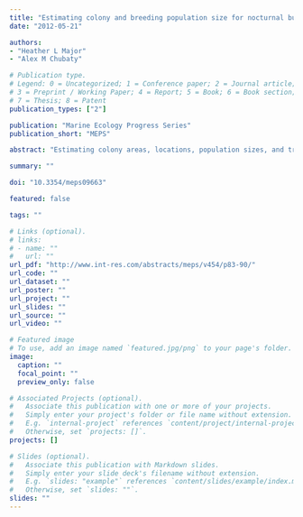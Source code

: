 ```yaml
---
title: "Estimating colony and breeding population size for nocturnal burrow-nesting seabirds"
date: "2012-05-21"

authors:
- "Heather L Major"
- "Alex M Chubaty"

# Publication type.
# Legend: 0 = Uncategorized; 1 = Conference paper; 2 = Journal article;
# 3 = Preprint / Working Paper; 4 = Report; 5 = Book; 6 = Book section;
# 7 = Thesis; 8 = Patent
publication_types: ["2"]

publication: "Marine Ecology Progress Series"
publication_short: "MEPS"

abstract: "Estimating colony areas, locations, population sizes, and trends, are all important aspects of managing animal populations. The ability to assess population trends and delineate important wildlife areas remains a top priority for managers and conservation biologists. Yet, outdated labourious estimation methods remain in high use. By simulating known populations on known island sizes and using established transect and quadrat survey methods we asked whether using inverse distance weighting (IDW) interpolations in ArcGIS improved estimates of colony area and population size for nocturnal burrow-nesting seabirds over conventional global interpolation methods. We performed 100 simulations for each of three population sizes (500, 1000, and 50 000 breeding pairs) on three island sizes (10 ha, 50 ha, and 500 ha), excluding the largest population size on the smallest island size, for a total of 800 simulated islands. We estimated colony area and population size for each simulated island using both IDW interpolations and an established global interpolation method. Accuracy of each estimate was then calculated and using an information theoretic approach we found that IDW interpolation estimates were overall more accurate when estimating population size but we found no difference in colony area accuracy between interpolation methods. We recommend using IDW interpolations to estimate colony area and population size along with consistency in survey structure both among study sites and years. We also recommend maintaining a consistent transect length whenever possible to ensure observer bias does not influence areas surveyed."

summary: ""

doi: "10.3354/meps09663"

featured: false

tags: ""

# Links (optional).
# links:
# - name: ""
#   url: ""
url_pdf: "http://www.int-res.com/abstracts/meps/v454/p83-90/"
url_code: ""
url_dataset: ""
url_poster: ""
url_project: ""
url_slides: ""
url_source: ""
url_video: ""

# Featured image
# To use, add an image named `featured.jpg/png` to your page's folder.
image:
  caption: ""
  focal_point: ""
  preview_only: false

# Associated Projects (optional).
#   Associate this publication with one or more of your projects.
#   Simply enter your project's folder or file name without extension.
#   E.g. `internal-project` references `content/project/internal-project/index.md`.
#   Otherwise, set `projects: []`.
projects: []

# Slides (optional).
#   Associate this publication with Markdown slides.
#   Simply enter your slide deck's filename without extension.
#   E.g. `slides: "example"` references `content/slides/example/index.md`.
#   Otherwise, set `slides: ""`.
slides: ""
---
```

